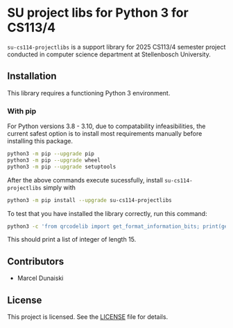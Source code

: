 # SU project libs for Python 3 for CS113/4

`su-cs114-projectlibs` is a support library for 2025 CS113/4 semester project conducted in computer science department at Stellenbosch University.

## Installation

This library requires a functioning Python 3 environment.

### With pip
For Python versions 3.8 - 3.10, due to compatability infeasibilities, the current safest option is to install most requirements manually before installing this package.

```bash
python3 -m pip --upgrade pip
python3 -m pip --upgrade wheel
python3 -m pip --upgrade setuptools
```

After the above commands execute sucessfully, install `su-cs114-projectlibs` simply with
```bash
python3 -m pip install --upgrade su-cs114-projectlibs
```

To test that you have installed the library correctly, run this command:
```bash
python3 -c 'from qrcodelib import get_format_information_bits; print(get_format_information_bits("00", "000"))'
```
This should print a list of integer of length 15.

## Contributors

- Marcel Dunaiski

## License

This project is licensed. See the [LICENSE](LICENSE) file for details.
